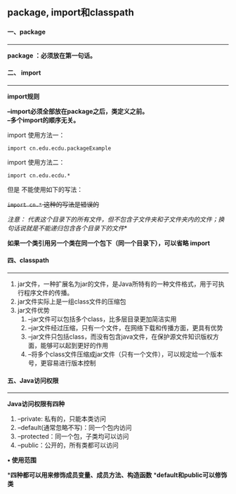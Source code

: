 ## package, import和classpath

#### 一、package

------

**package ：必须放在第一句话。**



#### 二、 import

------

**import规则**

**–import必须全部放在package之后，类定义之前。**  
**–多个import的顺序无关。**

import 使用方法一：

`import cn.edu.ecdu.packageExample`

 import 使用方法二：

`import cn.edu.ecdu.*`

但是 不能使用如下的写法：

~~`import cn.*`  这种的写法是错误的~~

**注意：*  代表这个目录下的所有文件，但不包含子文件夹和子文件夹内的文件；换句话说就是不能递归包含各个目录下的文件**

**如果一个类引用另一个类在同一个包下（同一个目录下），可以省略 import** 



#### 四、classpath

------

1. jar文件，一种扩展名为jar的文件，是Java所特有的一种文件格式，用于可执行程序文件的传播。
2. jar文件实际上是一组class文件的压缩包
3. jar文件优势
   1. –jar文件可以包括多个class，比多层目录更加简洁实用
   2. –jar文件经过压缩，只有一个文件，在网络下载和传播方面，更具有优势
   3. –jar文件只包括class，而没有包含java文件，在保护源文件知识版权方面，能够可以起到更好的作用
   4. –将多个class文件压缩成jar文件（只有一个文件），可以规定给一个版本号，更容易进行版本控制



#### 五、Java访问权限

------

**Java访问权限有四种**

1. –private: 私有的，只能本类访问
2. –default(通常忽略不写)：同一个包内访问
3. –protected：同一个包，子类均可以访问
4. –public：公开的，所有类都可以访问

**• 使用范围**

***四种都可以用来修饰成员变量、成员方法、构造函数**
***default和public可以修饰类**
